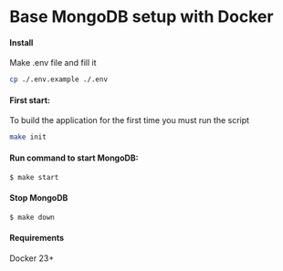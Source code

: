 # Base MongoDB setup with Docker

#### Install

Make .env file and fill it

```bash 
cp ./.env.example ./.env
```

#### First start:

To build the application for the first time you must run the script

```bash
make init
```

#### Run command to start MongoDB:

```bash 
$ make start
```

#### Stop MongoDB

```bash 
$ make down
```

#### Requirements

Docker 23+